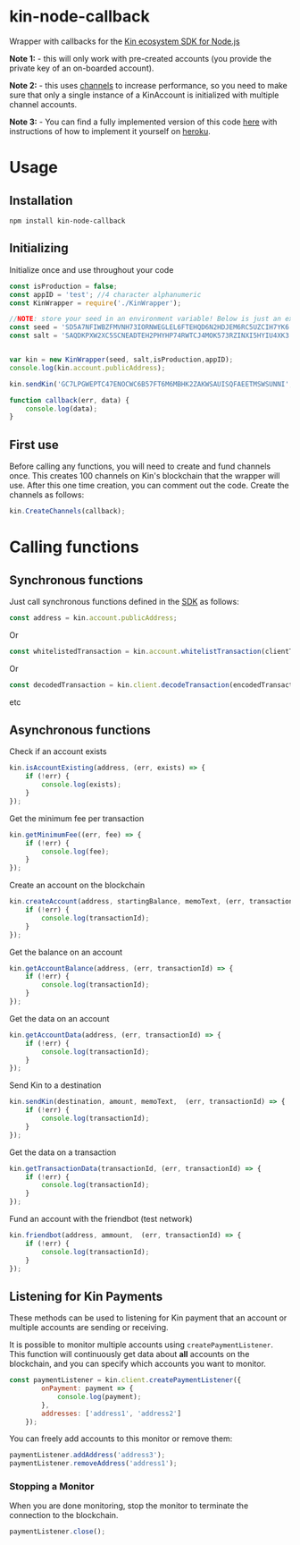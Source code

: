 # kin-node-callback
Wrapper with callbacks for the [Kin ecosystem SDK for Node.js](https://github.com/kinecosystem/kin-sdk-node)


**Note 1:** - this will only work with pre-created accounts (you provide the private key of an on-boarded account).

**Note 2:** - this uses [channels](https://docs.kin.org/nodejs/sdk#channels) to increase performance, so  you need to make sure that only a single instance of a KinAccount is initialized with multiple channel accounts.

**Note 3:** - You can find a fully implemented version of this code [here](https://github.com/hitwill/kin-nodejs-server) with instructions of how to implement it yourself on [heroku](https://heroku.com).

# Usage
## Installation
```
npm install kin-node-callback
```

## Initializing
Initialize once and use throughout your code
```javascript
const isProduction = false;
const appID = 'test'; //4 character alphanumeric
const KinWrapper = require('./KinWrapper');

//NOTE: store your seed in an environment variable! Below is just an example
const seed = 'SD5A7NFIWBZFMVNH73IORNWEGLEL6FTEHQD6N2HDJEM6RC5UZCIH7YK6';
const salt = 'SAQDKPXW2XC5SCNEADTEH2PHYHP74RWTCJ4MOK573RZINXI5HYIU4XK3';


var kin = new KinWrapper(seed, salt,isProduction,appID);
console.log(kin.account.publicAddress);

kin.sendKin('GC7LPGWEPTC47ENOCWC6B57FT6M6MBHK2ZAKWSAUISQFAEETMSWSUNNI', 10, 'test send', callback);

function callback(err, data) {
    console.log(data);
}
```

## First use
Before calling any functions, you will need to create and fund channels once. This creates 100 channels on Kin's blockchain that the wrapper will use. After this one time creation, you can comment out the code. Create the channels as follows:

```javascript
kin.CreateChannels(callback);

```


# Calling functions
## Synchronous functions
Just call synchronous functions defined in the [SDK](https://github.com/kinecosystem/kin-sdk-node) as follows:
```javascript
const address = kin.account.publicAddress;
```

Or


```javascript
const whitelistedTransaction = kin.account.whitelistTransaction(clientTransaction);
```

Or

```javascript
const decodedTransaction = kin.client.decodeTransaction(encodedTransaction);
```

etc


## Asynchronous functions
Check if an account exists
```javascript
kin.isAccountExisting(address, (err, exists) => {
    if (!err) {
        console.log(exists);
    }
});
```

Get the minimum fee per transaction
```javascript
kin.getMinimumFee((err, fee) => {
    if (!err) {
        console.log(fee);
    }
});
```

Create an account on the blockchain
```javascript
kin.createAccount(address, startingBalance, memoText, (err, transactionId) => {
    if (!err) {
        console.log(transactionId);
    }
});
```

Get the balance on an account
```javascript
kin.getAccountBalance(address, (err, transactionId) => {
    if (!err) {
        console.log(transactionId);
    }
});
```


Get the data on an account
```javascript
kin.getAccountData(address, (err, transactionId) => {
    if (!err) {
        console.log(transactionId);
    }
});
```

Send Kin to a destination
```javascript
kin.sendKin(destination, amount, memoText,  (err, transactionId) => {
    if (!err) {
        console.log(transactionId);
    }
});
```

Get the data on a transaction
```javascript
kin.getTransactionData(transactionId, (err, transactionId) => {
    if (!err) {
        console.log(transactionId);
    }
});
```

Fund an account with the friendbot (test network)
```javascript
kin.friendbot(address, ammount,  (err, transactionId) => {
    if (!err) {
        console.log(transactionId);
    }
});
```

## Listening for Kin Payments
These methods can be used to listening for Kin payment that an account or multiple accounts are sending or receiving.

It is possible to monitor multiple accounts using `createPaymentListener`. This function will continuously get data about **all** accounts on the blockchain, and you can specify which accounts you want to monitor.

```javascript
const paymentListener = kin.client.createPaymentListener({
        onPayment: payment => {
            console.log(payment);
        },
        addresses: ['address1', 'address2']
    });
```

You can freely add accounts to this monitor or remove them:

```javascript
paymentListener.addAddress('address3');
paymentListener.removeAddress('address1');
```

### Stopping a Monitor
When you are done monitoring, stop the monitor to terminate the connection to the blockchain.

```javascript
paymentListener.close();
```
